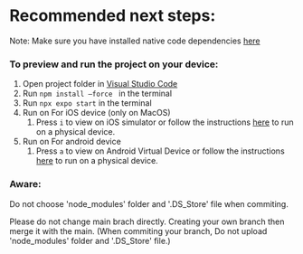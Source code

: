 # Recommended next steps:

Note: Make sure you have installed native code dependencies [here](https://reactnative.dev/docs/environment-setup#installing-dependencies)

### To preview and run the project on your device:

1. Open project folder in <u>Visual Studio Code</u>
2. Run `npm install —force ` in the terminal
3. Run `npx expo start` in the terminal
4. Run on For iOS device (only on MacOS)
   1. Press `i` to view on iOS simulator or follow the instructions [here](https://docs.expo.dev/workflow/run-on-device/) to run on a physical device.
5. Run on For android device
   1. Press `a` to view on Android Virtual Device or follow the instructions [here](https://docs.expo.dev/workflow/run-on-device/) to run on a physical device.

### Aware:
Do not choose 'node_modules' folder and '.DS_Store' file when commiting.

Please do not change main brach directly. Creating your own branch then merge it with the main. (When commiting your branch, Do not upload 'node_modules' folder and '.DS_Store' file.)
